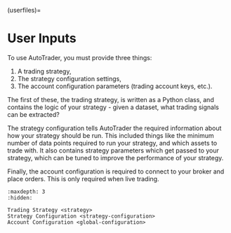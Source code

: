 (userfiles)=
# User Inputs

To use AutoTrader, you must provide three things:
1. A trading strategy,
2. The strategy configuration settings,
3. The account configuration parameters (trading account keys, etc.).

The first of these, the trading strategy, is written as a Python class, and contains 
the logic of your strategy - given a dataset, what trading signals can be extracted?

The strategy configuration tells AutoTrader the required information about how your 
strategy should be run. This included things like the minimum number of data points 
required to run your strategy, and which assets to trade with. It also contains 
strategy parameters which get passed to your strategy, which can be tuned to improve 
the performance of your strategy. 

Finally, the account configuration is required to connect to your broker and place 
orders. This is only required when live trading.


```{toctree}
:maxdepth: 3
:hidden:

Trading Strategy <strategy>
Strategy Configuration <strategy-configuration>
Account Configuration <global-configuration>
```